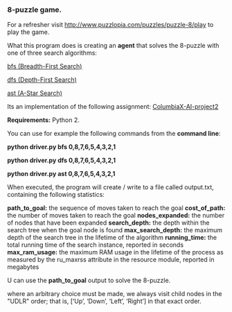 
### 8-puzzle game.

For a refresher visit  http://www.puzzlopia.com/puzzles/puzzle-8/play to play the game.

What this program does is creating an **agent** that solves the 8-puzzle with one of three search algorithms:


[bfs (Breadth-First Search)](https://en.wikipedia.org/wiki/Breadth-first_search)

[dfs (Depth-First Search)](https://en.wikipedia.org/wiki/Depth-first_search)

[ast (A-Star Search)](https://en.wikipedia.org/wiki/A*_search_algorithm)


Its an implementation of the following assignment: [ColumbiaX-AI-project2](https://courses.edx.org/courses/course-v1:ColumbiaX+CSMM.101x+2T2017_2/courseware/)

**Requirements:** Python 2. 

You can use for example the following commands from the **command line**:

  **python driver.py bfs 0,8,7,6,5,4,3,2,1**

  **python driver.py dfs 0,8,7,6,5,4,3,2,1**

  **python driver.py ast 0,8,7,6,5,4,3,2,1**



When executed, the program will create / write to a file called output.txt, containing the following statistics:

**path_to_goal:** the sequence of moves taken to reach the goal
**cost_of_path:** the number of moves taken to reach the goal
**nodes_expanded:** the number of nodes that have been expanded
**search_depth:** the depth within the search tree when the goal node is found
**max_search_depth:**  the maximum depth of the search tree in the lifetime of the algorithm
**running_time:** the total running time of the search instance, reported in seconds
**max_ram_usage:** the maximum RAM usage in the lifetime of the process as measured by the ru_maxrss attribute in the resource module, reported in megabytes


U can use the **path_to_goal** output to solve the 8-puzzle.

where an arbitrary choice must be made, we always visit child nodes in the "UDLR" order; that is,
 [‘Up’, ‘Down’, ‘Left’, ‘Right’] in that exact order. 